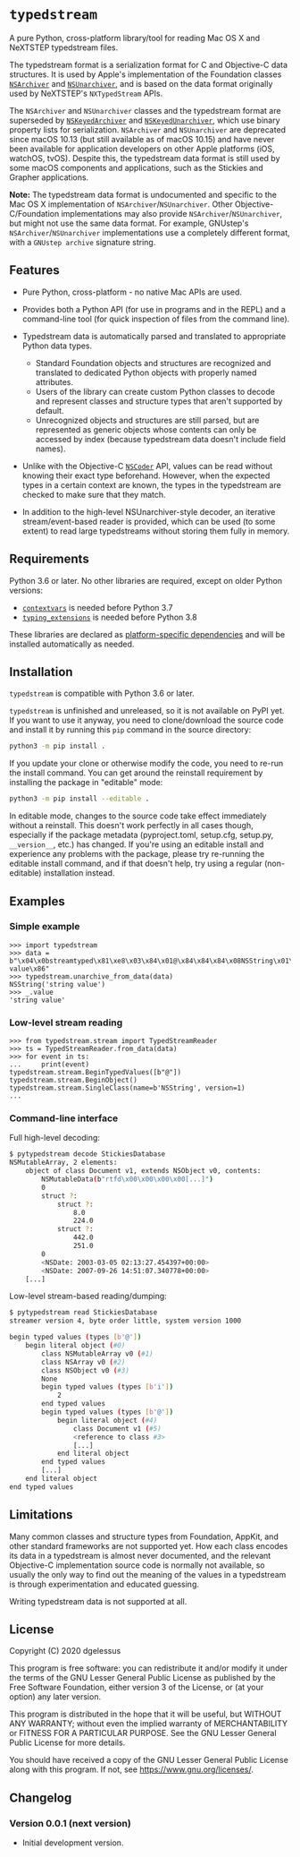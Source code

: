 # `typedstream`

A pure Python, cross-platform library/tool for reading Mac OS X and NeXTSTEP typedstream files.

The typedstream format is a serialization format for C and Objective-C data structures.
It is used by Apple's implementation of the Foundation classes [`NSArchiver`](https://developer.apple.com/documentation/foundation/nsarchiver?language=objc) and [`NSUnarchiver`](https://developer.apple.com/documentation/foundation/nsunarchiver?language=objc),
and is based on the data format originally used by NeXTSTEP's `NXTypedStream` APIs.

The `NSArchiver` and `NSUnarchiver` classes and the typedstream format are superseded by [`NSKeyedArchiver`](https://developer.apple.com/documentation/foundation/nskeyedarchiver?language=objc) and [`NSKeyedUnarchiver`](https://developer.apple.com/documentation/foundation/nskeyedunarchiver?language=objc),
which use binary property lists for serialization.
`NSArchiver` and `NSUnarchiver` are deprecated since macOS 10.13 (but still available as of macOS 10.15)
and have never been available for application developers on other Apple platforms (iOS, watchOS, tvOS).
Despite this,
the typedstream data format is still used by some macOS components and applications,
such as the Stickies and Grapher applications.

**Note:**
The typedstream data format is undocumented and specific to the Mac OS X implementation of `NSArchiver`/`NSUnarchiver`.
Other Objective-C/Foundation implementations may also provide `NSArchiver`/`NSUnarchiver`,
but might not use the same data format.
For example,
GNUstep's `NSArchiver`/`NSUnarchiver` implementations use a completely different format,
with a `GNUstep archive` signature string.

## Features

* Pure Python, cross-platform - no native Mac APIs are used.
* Provides both a Python API (for use in programs and in the REPL)
  and a command-line tool (for quick inspection of files from the command line).
* Typedstream data is automatically parsed and translated to appropriate Python data types.

  * Standard Foundation objects and structures are recognized and translated to dedicated Python objects with properly named attributes.
  * Users of the library can create custom Python classes
    to decode and represent classes and structure types that aren't supported by default.
  * Unrecognized objects and structures are still parsed,
    but are represented as generic objects whose contents can only be accessed by index
    (because typedstream data doesn't include field names).

* Unlike with the Objective-C [`NSCoder`](https://developer.apple.com/documentation/foundation/nscoder?language=objc) API,
  values can be read without knowing their exact type beforehand.
  However, when the expected types in a certain context are known,
  the types in the typedstream are checked to make sure that they match.
* In addition to the high-level NSUnarchiver-style decoder,
  an iterative stream/event-based reader is provided,
  which can be used (to some extent)
  to read large typedstreams without storing them fully in memory.

## Requirements

Python 3.6 or later.
No other libraries are required,
except on older Python versions:

* [`contextvars`](https://pypi.org/project/contextvars/) is needed before Python 3.7
* [`typing_extensions`](https://pypi.org/project/typing-extensions/) is needed before Python 3.8

These libraries are declared as [platform-specific dependencies](https://setuptools.pypa.io/en/latest/userguide/dependency_management.html#platform-specific-dependencies)
and will be installed automatically as needed.

## Installation

`typedstream` is compatible with Python 3.6 or later.

`typedstream` is unfinished and unreleased,
so it is not available on PyPI yet.
If you want to use it anyway,
you need to clone/download the source code and install it by running this `pip` command in the source directory:

```sh
python3 -m pip install .
```

If you update your clone or otherwise modify the code,
you need to re-run the install command.
You can get around the reinstall requirement by installing the package in "editable" mode:

```sh
python3 -m pip install --editable .
```

In editable mode,
changes to the source code take effect immediately without a reinstall.
This doesn't work perfectly in all cases though,
especially if the package metadata
(pyproject.toml, setup.cfg, setup.py, `__version__`, etc.)
has changed.
If you're using an editable install and experience any problems with the package,
please try re-running the editable install command,
and if that doesn't help,
try using a regular (non-editable) installation instead.

## Examples

### Simple example

```python-repl
>>> import typedstream
>>> data = b"\x04\x0bstreamtyped\x81\xe8\x03\x84\x01@\x84\x84\x84\x08NSString\x01\x84\x84\x08NSObject\x00\x85\x84\x01+\x0cstring value\x86"
>>> typedstream.unarchive_from_data(data)
NSString('string value')
>>> _.value
'string value'
```

### Low-level stream reading

```python-repl
>>> from typedstream.stream import TypedStreamReader
>>> ts = TypedStreamReader.from_data(data)
>>> for event in ts:
...     print(event)
typedstream.stream.BeginTypedValues([b"@"])
typedstream.stream.BeginObject()
typedstream.stream.SingleClass(name=b'NSString', version=1)
...
```

### Command-line interface

Full high-level decoding:

```sh
$ pytypedstream decode StickiesDatabase
NSMutableArray, 2 elements:
    object of class Document v1, extends NSObject v0, contents:
        NSMutableData(b"rtfd\x00\x00\x00\x00[...]")
        0
        struct ?:
            struct ?:
                8.0
                224.0
            struct ?:
                442.0
                251.0
        0
        <NSDate: 2003-03-05 02:13:27.454397+00:00>
        <NSDate: 2007-09-26 14:51:07.340778+00:00>
    [...]
```

Low-level stream-based reading/dumping:

```sh
$ pytypedstream read StickiesDatabase
streamer version 4, byte order little, system version 1000

begin typed values (types [b'@'])
    begin literal object (#0)
        class NSMutableArray v0 (#1)
        class NSArray v0 (#2)
        class NSObject v0 (#3)
        None
        begin typed values (types [b'i'])
            2
        end typed values
        begin typed values (types [b'@'])
            begin literal object (#4)
                class Document v1 (#5)
                <reference to class #3>
                [...]
            end literal object
        end typed values
        [...]
    end literal object
end typed values
```

## Limitations

Many common classes and structure types from Foundation, AppKit, and other standard frameworks are not supported yet.
How each class encodes its data in a typedstream is almost never documented,
and the relevant Objective-C implementation source code is normally not available,
so usually the only way to find out the meaning of the values in a typedstream is through experimentation and educated guessing.

Writing typedstream data is not supported at all.

## License

Copyright (C) 2020 dgelessus

This program is free software: you can redistribute it and/or modify
it under the terms of the GNU Lesser General Public License as published by
the Free Software Foundation, either version 3 of the License, or
(at your option) any later version.

This program is distributed in the hope that it will be useful,
but WITHOUT ANY WARRANTY; without even the implied warranty of
MERCHANTABILITY or FITNESS FOR A PARTICULAR PURPOSE.  See the
GNU Lesser General Public License for more details.

You should have received a copy of the GNU Lesser General Public License
along with this program.  If not, see <https://www.gnu.org/licenses/>.

## Changelog

### Version 0.0.1 (next version)

* Initial development version.

